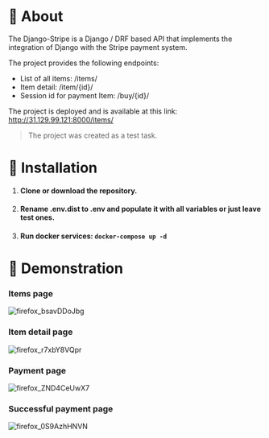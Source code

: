 # 📃 About
The Django-Stripe is a Django / DRF based API that implements the integration of Django with the Stripe payment system.

The project provides the following endpoints:
* List of all items: /items/
* Item detail: /item/{id}/
* Session id for payment Item: /buy/{id}/

The project is deployed and is available at this link: http://31.129.99.121:8000/items/

> The project was created as a test task.

# 💽 Installation

1. #### Clone or download the repository.
2. #### Rename .env.dist to .env and populate it with all variables or just leave test ones.
3. #### Run docker services: `docker-compose up -d`

# 🌄 Demonstration

### Items page
![firefox_bsavDDoJbg](https://github.com/FCTL3314/Django-Stripe/assets/97694131/a4630de4-d6dd-4461-9c63-0ee8daac12f5)

### Item detail page
![firefox_r7xbY8VQpr](https://github.com/FCTL3314/Django-Stripe/assets/97694131/4b4379d8-3ab7-4b0d-9d67-b732308a6506)

### Payment page
![firefox_ZND4CeUwX7](https://github.com/FCTL3314/Django-Stripe/assets/97694131/86cedab0-1ca4-4152-a7dd-67c6f68f1e14)

### Successful payment page
![firefox_0S9AzhHNVN](https://github.com/FCTL3314/Django-Stripe/assets/97694131/6828e92a-a0e9-49e5-a528-0d0bd9924254)
